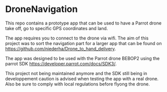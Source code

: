 # DroneNavigation
This repo contains a prototype app that can be used to have a Parrot drone take off, go to specific GPS coordinates and land. 

The app requires you to connect to the drone via wifi. The aim of this project was to sort the navigation part for a larger app that can be found on https://github.com/niederha/Drone_to_hand_delivery.

The app was designed to be used with the Parrot drone BEBOP2 using the parrot SDK https://developer.parrot.com/docs/SDK3/. 

This project not being maintained anymore and the SDK still being in developpement caution is advised when testing the app with a real drone. Also be sure to comply with local regulations before flyong the drone.
